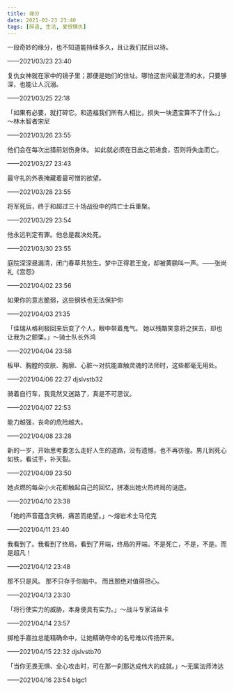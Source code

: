 ```yaml
---
title: 缘分
date: 2021-03-23 23:40
tags: [碎语, 生活, 爱恨情仇]
---
```


一段奇妙的缘分，也不知道能持续多久，且让我们拭目以待。

——2021/03/23 23:40

复仇女神就在家中的镜子里；那便是她们的住址。哪怕这世间最澄清的水，只要够深，也能让人沉溺。

——2021/03/25 22:18

「如果有必要，就打碎它。和造福我们所有人相比，损失一块遗宝算不了什么。」～林木智者宋尼

——2021/03/26 23:55

他们会在每次出猎前划伤身体。 如此就必须在日出之前进食，否则将失血而亡。

——2021/03/27 23:43

最守礼的外表掩藏着最可憎的欲望。

——2021/03/28 23:55

将军死后，终于和超过三十场战役中的阵亡士兵重聚。

——2021/03/29 23:54

他永远判定有罪。他总是裁决处死。

——2021/03/30 23:55

庭院深深昼漏清，闭门春草共愁生。梦中正得君王宠，却被黄鹂叫一声。——张尚礼《宫怨》

——2021/04/02 23:56

如果你的意志脆弱，这些钢铁也无法保护你

——2021/04/03 21:35

「佳瑞从格利极回来后变了个人，眼中带着鬼气。 她以残酷笑意将之抹去，却也让我为之颤栗。」～骑士队长外鸿

——2021/04/04 23:58

板甲、胸膛的皮肤、胸廓、心脏～对抗能直触灵魂的法师时，这些都毫无用处。

——2021/04/06 22:27  djslvstb32

骑着自行车，我竟然又迷路了，真是不可思议。

——2021/04/07 22:53

能力越强，丧命的危险越大。

——2021/04/08 23:28

新的一岁，开始思考要怎么走好人生的道路，没有遗憾，也不再彷徨。男儿到死心如铁，看试手，补天裂。

——2021/04/09 23:50

她点燃的每朵小火花都触起自己的回忆，拼凑出她火热终局的谜底。

——2021/04/10 23:38

「她的声音蕴含灾祸，痛苦而绝望。」～熔岩术士马佗克

——2021/04/11 23:40

我看到了。我看到了终局，看到了开端，终局的开端。不是死亡，不是，不是。而是超凡！

——2021/04/12 23:48

那不只是风。 那不只存于你脑中。 而且那绝对值得担心。

——2021/04/13 23:30

「将行使实力的威胁，本身便具有实力。」～战斗专家洁丝卡

——2021/04/14 23:57

掷枪手嘉拉总能精确命中，让她精确夺命的名号难以传扬开来。

——2021/04/15 22:32  djslvstb70

「当你无畏无惧、全心攻击时，可在那一刹那达成伟大的成就。」～无属法师沛达

——2021/04/16 23:54  blgc1
